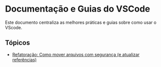 # Documentação e Guias do VSCode

Este documento centraliza as melhores práticas e guias sobre como usar o VScode.

## Tópicos

- [Refatoração: Como mover arquivos com segurança (e atualizar referências)](./vscode/refactoring-file-structure.md)
